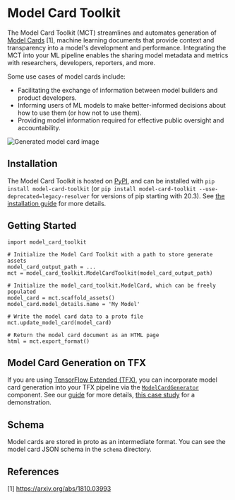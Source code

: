 # Model Card Toolkit

The Model Card Toolkit (MCT) streamlines and automates generation of [Model Cards](https://modelcards.withgoogle.com/about) [1], machine learning documents that provide context and transparency into a model's development and performance. Integrating the MCT into your ML pipeline enables the sharing model metadata and metrics with researchers, developers, reporters, and more.

Some use cases of model cards include:

* Facilitating the exchange of information between model builders and product developers.
* Informing users of ML models to make better-informed decisions about how to use them (or how not to use them).
* Providing model information required for effective public oversight and accountability.

![Generated model card image](https://raw.githubusercontent.com/tensorflow/model-card-toolkit/master/model_card_toolkit/documentation/guide/images/model_card.png)

## Installation

The Model Card Toolkit is hosted on [PyPI](https://pypi.org/project/model-card-toolkit/), and can be installed with `pip install model-card-toolkit` (or `pip install model-card-toolkit
--use-deprecated=legacy-resolver` for versions of pip starting with 20.3). See [the installation guide](model_card_toolkit/documentation/guide/install.md) for more details.

## Getting Started

    import model_card_toolkit

    # Initialize the Model Card Toolkit with a path to store generate assets
    model_card_output_path = ...
    mct = model_card_toolkit.ModelCardToolkit(model_card_output_path)

    # Initialize the model_card_toolkit.ModelCard, which can be freely populated
    model_card = mct.scaffold_assets()
    model_card.model_details.name = 'My Model'

    # Write the model card data to a proto file
    mct.update_model_card(model_card)

    # Return the model card document as an HTML page
    html = mct.export_format()

## Model Card Generation on TFX

If you are using [TensorFlow Extended (TFX)](https://www.tensorflow.org/tfx), you can incorporate model card generation into your TFX pipeline via the [`ModelCardGenerator`](https://www.tensorflow.org/responsible_ai/model_card_toolkit/api_docs/python/model_card_toolkit/ModelCardGenerator) component. See our [guide](model_card_toolkit/documentation/guide/templates.md) for more details, [this case study](model_card_toolkit/documentation/examples/MLMD_Model_Card_Toolkit_Demo.ipynb) for a demonstration.

## Schema

Model cards are stored in proto as an intermediate format. You can see the model card JSON schema in the `schema` directory.

## References

[1] https://arxiv.org/abs/1810.03993
